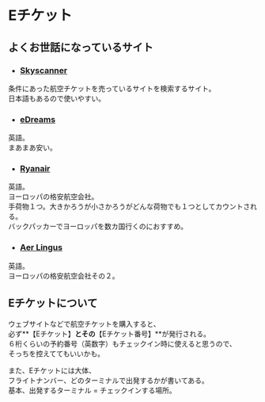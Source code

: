 # Eチケット

## よくお世話になっているサイト

* ### [Skyscanner](http://www.skyscanner.jp/)
条件にあった航空チケットを売っているサイトを検索するサイト。  
日本語もあるので使いやすい。  


* ### [eDreams](http://www.edreams.com/)
英語。  
まあまあ安い。  


* ### [Ryanair](http://www.ryanair.com/)
英語。  
ヨーロッパの格安航空会社。  
手荷物１つ。大きかろうが小さかろうがどんな荷物でも１つとしてカウントされる。  
バックパッカーでヨーロッパを数カ国行くのにおすすめ。  


* ### [Aer Lingus](http://www.aerlingus.com/)
英語。  
ヨーロッパの格安航空会社その２。


## Eチケットについて

ウェブサイトなどで航空チケットを購入すると、  
必ず**【Eチケット】**とその**【Eチケット番号】**が発行される。  
６桁くらいの予約番号（英数字）もチェックイン時に使えると思うので、  
そっちを控えててもいいかも。  

また、Eチケットには大体、  
フライトナンバー、どのターミナルで出発するかが書いてある。  
基本、出発するターミナル = チェックインする場所。  
